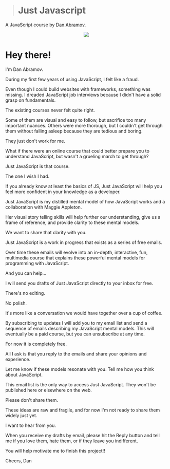> # Just Javascript
A JavaScript course by [Dan Abramov](https://justjavascript.com/).

<p align="center"">
 <img src="https://justjavascript.com/_next/image?url=%2Fcrystal-ball%402x.png&w=640&q=75" />
</p>

# Hey there!

I'm Dan Abramov.

During my first few years of using JavaScript, I felt like a fraud.

Even though I could build websites with frameworks, something was missing. I dreaded JavaScript job interviews because I didn't have a solid grasp on fundamentals.

The existing courses never felt quite right.

Some of them are visual and easy to follow, but sacrifice too many important nuances. Others were more thorough, but I couldn't get through them without falling asleep because they are tedious and boring.

They just don't work for me.

What if there were an online course that could better prepare you to understand JavaScript, but wasn't a grueling march to get through?

Just JavaScript is that course.

The one I wish I had.

If you already know at least the basics of JS, Just JavaScript will help you feel more confident in your knowledge as a developer.

Just JavaScript is my distilled mental model of how JavaScript works and a collaboration with Maggie Appleton.

Her visual story telling skills will help further our understanding, give us a frame of reference, and provide clarity to these mental models.

We want to share that clarity with you.

Just JavaScript is a work in progress that exists as a series of free emails.

Over time these emails will evolve into an in-depth, interactive, fun, multimedia course that explains these powerful mental models for programming with JavaScript.

And you can help...

I will send you drafts of Just JavaScript directly to your inbox for free.

There's no editing.

No polish.

It's more like a conversation we would have together over a cup of coffee.

By subscribing to updates I will add you to my email list and send a sequence of emails describing my JavaScript mental models. This will eventually be a paid course, but you can unsubscribe at any time.

For now it is completely free.

All I ask is that you reply to the emails and share your opinions and experience.

Let me know if these models resonate with you. Tell me how you think about JavaScript.

This email list is the only way to access Just JavaScript. They won't be published here or elsewhere on the web.

Please don't share them.

These ideas are raw and fragile, and for now I'm not ready to share them widely just yet.

I want to hear from you.

When you receive my drafts by email, please hit the Reply button and tell me if you love them, hate them, or if they leave you indifferent.

You will help motivate me to finish this project!!

Cheers,
Dan
